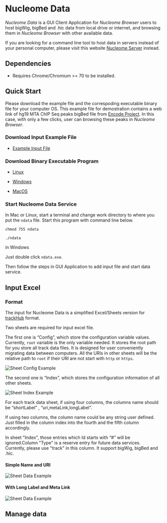 # Nucleome Data

*Nucleome Data* is a GUI Client Application for *Nucleome Browser* users to host bigWig, bigBed and .hic data from local drive or internet, and browsing them in *Nucleome Browser* with other available data.

If you are looking for a command line tool to host data in servers instead of your personal computer, please visit this website [Nucleome Server](https://github.com/nucleome/nucleserver) instead.

## Dependencies

- Requires Chrome/Chromium >= 70 to be installed.

## Quick Start
Please download the example file and the correspoding executable binary file for your computer OS. This example file for demostration contains a web link of hg19 MTA ChIP Seq peaks bigBed file from [Encode Project](https://www.encodeproject.org/). In this case, with only a few clicks, user can browsing these peaks in *Nucleome Browser*.


### Download Input Example File
- [Example Input File](https://vis.nucleome.org/static/ndata/cnb.xlsx)

### Download Binary Executable Program

- [Linux](https://vis.nucleome.org/static/ndata/current/linux/ndata)

- [Windows](https://vis.nucleome.org/static/ndata/current/win64/ndata.exe)

- [MacOS](https://vis.nucleome.org/static/ndata/current/mac/ndata)

### Start Nucleome Data Service

In Mac or Linux, start a terminal and change work directory to where you put the `ndata` file. Start this program with command line below.

`chmod 755 ndata`

`./ndata`

in Windows 

Just double click `ndata.exe`.

Then follow the steps in GUI Application to add input file and start data service.


## Input Excel 
### Format
The input for Nucleome Data is a simplified Excel/Sheets version for [trackHub](https://genome.ucsc.edu/goldenpath/help/hgTrackHubHelp.html) format. 

Two sheets are required for input excel file. 

The first one is “Config”,  which store the configuration variable values. Currently, `root` variable is the only variable needed. It stores the root path for you store all track data files. It is designed for user conveniently migrating data between computers. All the URIs in other sheets will be the relative path to `root` if their URI are not start with `http` or `https`.

![Sheet Config Example](https://nucleome.github.io/image/sheetConfig.png)

The second one is “Index”, which stores the configuration information of all other sheets.

![Sheet Index Example](https://nucleome.github.io/image/sheetIndex.png)

For each track data sheet, if using four columns, the columns name should be “shortLabel” , “uri,metaLink,longLabel”.

If using two columns, the column name could be any string user defined. Just filled in the column index into the fourth and the fifth column accordingly. 

In sheet "Index", those entries which Id starts with “#” will be ignored.Column "Type" is a reserve entry for future data services. Currently, please use "track" in this column. It support bigWig, bigBed and .hic.

#### Simple Name and URI
![Sheet Data Example](https://nucleome.github.io/image/sheetSimpleData.png)

#### With Long Label and Meta Link
![Sheet Data Example](https://nucleome.github.io/image/sheetData4.png)

## Manage data
